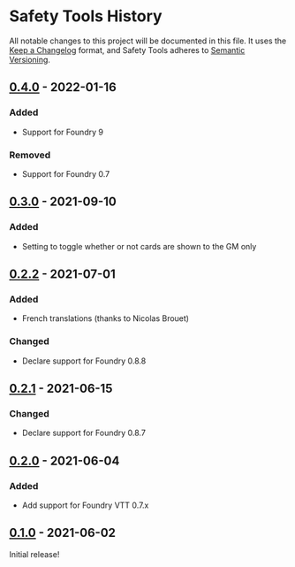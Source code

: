 # Safety Tools History

All notable changes to this project will be documented in this file.
It uses the [Keep a Changelog](https://keepachangelog.com/en/1.0.0/) format, and Safety Tools adheres to [Semantic Versioning](https://semver.org/spec/v2.0.0.html).


## [0.4.0] - 2022-01-16

### Added

* Support for Foundry 9

### Removed

* Support for Foundry 0.7

[0.4.0]: https://github.com/SpectralCiphers/safety-tools/compare/v0.3.0...v0.4.0


## [0.3.0] - 2021-09-10

### Added

* Setting to toggle whether or not cards are shown to the GM only

[0.3.0]: https://github.com/SpectralCiphers/safety-tools/compare/v0.2.2...v0.3.0


## [0.2.2] - 2021-07-01

### Added

* French translations (thanks to Nicolas Brouet)

### Changed

* Declare support for Foundry 0.8.8

[0.2.2]: https://github.com/SpectralCiphers/safety-tools/compare/v0.2.1...v0.2.2


## [0.2.1] - 2021-06-15

### Changed

* Declare support for Foundry 0.8.7

[0.2.1]: https://github.com/SpectralCiphers/safety-tools/compare/v0.2.0...v0.2.1


## [0.2.0] - 2021-06-04

### Added

* Add support for Foundry VTT 0.7.x

[0.2.0]: https://github.com/SpectralCiphers/safety-tools/compare/v0.1.0...v0.2.0


## [0.1.0] - 2021-06-02

Initial release!

[0.1.0]: https://github.com/SpectralCiphers/safety-tools/tree/v0.1.0
